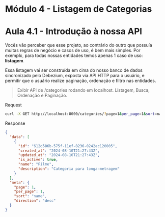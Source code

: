 # Módulo 4 - Listagem de Categorias

# Aula 4.1 - Introdução à nossa API

Vocês vão perceber que esse projeto, ao contrário do outro que possuía muitas regras de negócio e casos de uso, é bem mais simples. Por exemplo, para todas nossas entidades temos apenas 1 caso de uso: **listagem**.

Essa listagem vai ser construída em cima do nosso banco de dados sincronizado pelo Debezium, exposta via API HTTP para o usuário, e permitir que o usuário realize paginação, ordenação e filtro nas entidades.

> Exibir API de /categories rodando em localhost. Listagem, Busca, Ordenação e Paginação.

Request
```bash
curl -X GET http://localhost:8000/categories/?page=1&per_page=1&sort=name&direction=desc?search=Filme
```

Response
```json
{
  "data": [
    {
      "id": "612d586b-575f-11ef-8236-0242ac120005",
      "created_at": "2024-08-10T21:27:43Z",
      "updated_at": "2024-08-10T21:27:43Z",
      "is_active": true,
      "name": "Filme",
      "description": "Categoria para longa-metragem"
    }
  ],
  "meta": {
    "page": 1,
    "per_page": 1,
    "sort": "name",
    "direction": "desc"
  }
}
```
